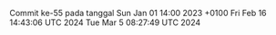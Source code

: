 Commit ke-55 pada tanggal Sun Jan 01 14:00 2023 +0100
Fri Feb 16 14:43:06 UTC 2024
Tue Mar  5 08:27:49 UTC 2024
